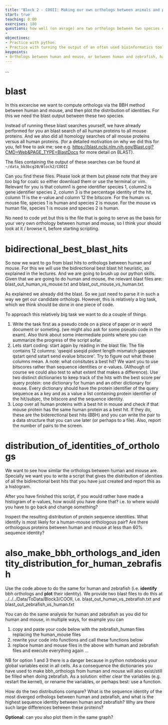 ```yaml
---
title: "Block 2 - COOII: Making our own orthologs between animals and plotting their conservation"
start: true
teaching: 0:00
exercises: 180
questions: how well (on avrage) are two orthologs between two species conserved? 
-  
objectives: 
- Practice with python.
- Practice with turning the output of an often used bioinformatics tool into a "biological" result. 
keypoints:
- Orthologs between human and mouse, or between human and zebrafish, have very different levels of conservation 
---
```


...



# blast

In this excercise we want to compute orthologs via the BBH method between human and mouse, and then plot the distribution of identities. For this we need the blast output between these two species. 

Instead of running these blast searches yourself, we have already performed for you an blast search of all human proteins to all mouse proteins. And we also did all homology searches of all mouse proteins versus all human proteins. (for a detailed motivation on why we did this for you, fell free to ask me; see e.g. https://blast.ncbi.nlm.nih.gov/Blast.cgi?CMD=Web&PAGE_TYPE=BlastDocs for more detail on BLAST).

The files containing the output of these searches can be found at  `~/data_bb3bcg20/Block2/COOII`

Can you find these files. Please look at them but please note that they are too big for coalc so either download them or use the terminal or vim. Relevant for you is that column1 is gene identifier species 1, column2 is gene identifier species 2, column 3 is the percentage identity of the hit, column 11 is
the e\-value and column 12 the bitscore. For the human vs mouse file, species 1 is human and species 2 is mouse. For the mouse vs human file, species 1 is mouse and species 2 is human. 

No need to code yet but this is the file that is going to serve as the basis for your very own orthology  between human and mouse, so I think your should look at it / browse it, before starting scripting.


# bidirectional_best_blast_hits

So now we want to go from blast hits to orthologs between human and mouse. For this we will use the bidirectional best blast hit heuristic, as explained in the lectures. And we are going to brush up our python skills. Given that we are going to do human and mouse, the relevant blast files are: blast_out_human_vs_mouse.txt and blast_out_mouse_vs_human.txt.

As explained we already did the blast. So we just need to parse it in such a way we get our candidate orthologs. However, this is relatively a big task, which we think should be done in one piece of code.

To approach this relatively big task we want to do a couple of things.
1. Write the task first as a pseudo code on a piece of paper or in word document or someting. (we might  also ask for some pseudo code in the exam). Also think about some intermediate points where you can summarize the progress of the script sofar.
2. Lets start coding: start again by reading in the blast file. The file contains 12 columns: 'qseqid sseqid pident length mismatch gapopen qstart qend sstart send evalue bitscore'. Try to figure out what these columns mean. A note: what consitutes a best hit? We want you to use bitscores rather than sequence identities or e-values. (Although of course we could also test to what extent that makes a difference). Use two distinct dictionaries to keep track of the hits with the best score per query protein: one dictionary for human and an other dictionary for mouse. Every dictionary should have the protein identifier of the query sequence as a key and as a value a list containing protein identifier of the hit/subjec, the bitscore and the sequence identity.
3. Loop over all human proteins with a best hit in mouse and check if that mouse protein has the same human protein as a best hit. If they do, these are the biderectional best hits (BBH) and you can write the pair to a  data structure that you can use later (or perhaps to a file). Also, report the number of pairs to the screen.

# distribution_of_identities_of_orthologs

We want to see how similar the orthologs between human and mouse are. Specially we want you to write a script that gives the distribution of idenities of all the bidirectional best hits that you have just created and report this as a histogram.

After you have finished this script, if you would rather have made a histogram of e\-values, how would you have done that? i.e. to where would you have to go back and change something?

Inspect the resulting distribution of protein sequence identities. What identify is most likely for a human\-mouse orthologous pair? Are there orthologous proteins between human and mouse at less than 60% sequence identity?  


# also_make_bbh_orthologs_and_identity_distribution_for_human_zebrafish 

Use the code above to do the same for human and zebrafish (i.e. <b>identify</b> bbh orthologs and <b>plot</b> their identity). We provide two blast files to do this at ../../../Data/ToData/Block3/COOII, i.e. blast_out_human_vs_zebrafish.txt and blast_out_zebrafish_vs_human.txt

You can do the same analysis for human and zebrafish as you did for human and mouse, in multiple ways, for example you can

1. copy and paste your code below with the zebrafish_human files replacing the human_mouse files
2. rewrite your code into functions and call these functions below
3. replace human and mouse files in the above with human and zebrafish files and execute everything again ... 

NB for option 1 and 3 there is a danger because in python notebooks your global variables exist in all cells. As a consequence the dictionaries you have used to make bbh_orthologs from human and mouse will also exist/still be filled when doing zebrafish. As a solution: either clear the variables (e.g. restart the kernel), or rename the variables, or perhaps best: use a function.

How do the two distributions compare? What is the sequence identity of the most diverged orthologs between human and zebrafish, and what is the highest sequence identity between human and zebrafish? Why are there such large differences between these proteins?  
 

<b>Optional</b>: can you also plot them in the same graph?


